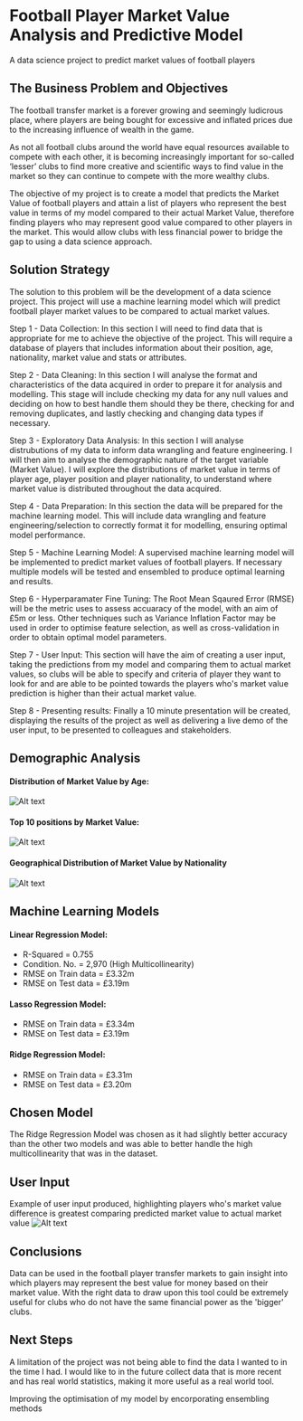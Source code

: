 
# Football Player Market Value Analysis and Predictive Model

A data science project to predict market values of football players


## The Business Problem and Objectives

The football transfer market is a forever growing and seemingly ludicrous place, where players are being bought for excessive and inflated prices due to the increasing influence of wealth in the game. 

As not all football clubs around the world have equal resources available to compete with each other, it is becoming increasingly important for so-called ‘lesser’ clubs to find more creative and scientific ways to find value in the market so they can continue to compete with the more wealthy clubs. 

The objective of my project is to create a model that predicts the Market Value of football players and attain a list of players who represent the best value in terms of my model compared to their actual Market Value, therefore finding players who may represent good value compared to other players in the market. This would allow clubs with less financial power to bridge the gap to using a data science approach.

## Solution Strategy

The solution to this problem will be the development of a data science project. This project will use a machine learning model which will predict football player market values to be compared to actual market values.

Step 1 - Data Collection: In this section I will need to find data that is appropriate for me to achieve the objective of the project. This will require a database of players that includes information about their position, age, nationality, market value and stats or attributes.

Step 2 - Data Cleaning: In this section I will analyse the format and characteristics of the data acquired in order to prepare it for analysis and modelling. This stage will include checking my data for any null values and deciding on how to best handle them should they be there, checking for and removing duplicates, and lastly checking and changing data types if necessary.

Step 3 - Exploratory Data Analysis: In this section I will analyse distrubutions of my data to inform data wrangling and feature engineering. I will then aim to analyse the demographic nature of the target variable (Market Value). I will explore the distributions of market value in terms of player age, player position and player nationality, to understand where market value is distributed throughout the data acquired.

Step 4 - Data Preparation: In this section the data will be prepared for the machine learning model. This will include data wrangling and feature engineering/selection to correctly format it for modelling, ensuring optimal model performance.

Step 5 - Machine Learning Model: A supervised machine learning model will be implemented to predict market values of football players. If necessary multiple models will be tested and ensembled to produce optimal learning and results.

Step 6 - Hyperparamater Fine Tuning: The Root Mean Sqaured Error (RMSE) will be the metric uses to assess accuaracy of the model, with an aim of £5m or less. Other techniques such as Variance Inflation Factor may be used in order to optimise feature selection, as well as cross-validation in order to obtain optimal model parameters.

Step 7 - User Input: This section will have the aim of creating a user input, taking the predictions from my model and comparing them to actual market values, so clubs will be able to specify and criteria of player they want to look for and are able to be pointed towards the players who's market value prediction is higher than their actual market value.

Step 8 - Presenting results: Finally a 10 minute presentation will be created, displaying the results of the project as well as delivering a live demo of the user input, to be presented to colleagues and stakeholders.
## Demographic Analysis

#### Distribution of Market Value by Age:

![Alt text](https://github.com/mattyh1010/Capstone-football-player-market-value-analysis-and-prediction/blob/main/Market%20Value%20by%20Age.png)

#### Top 10 positions by Market Value:

![Alt text](https://github.com/mattyh1010/Capstone-football-player-market-value-analysis-and-prediction/blob/main/Market%20Value%20by%20Position.png)

#### Geographical Distribution of Market Value by Nationality

![Alt text](https://github.com/mattyh1010/Capstone-football-player-market-value-analysis-and-prediction/blob/main/Market%20Value%20by%20Nationality.png)
## Machine Learning Models

#### Linear Regression Model:
- R-Squared = 0.755
- Condition. No. = 2,970 (High Multicollinearity)
- RMSE on Train data = £3.32m
- RMSE on Test data = £3.19m

#### Lasso Regression Model:
- RMSE on Train data = £3.34m
- RMSE on Test data = £3.19m

#### Ridge Regression Model:
- RMSE on Train data = £3.31m
- RMSE on Test data = £3.20m


## Chosen Model

The Ridge Regression Model was chosen as it had slightly better accuracy than the other two models and was able to better handle the high multicollinearity that was in the dataset.
## User Input

Example of user input produced, highlighting players who's market value difference is greatest comparing predicted market value to actual market value
![Alt text](https://github.com/mattyh1010/Capstone-football-player-market-value-analysis-and-prediction/blob/main/Player%20Recommender.png)
## Conclusions

Data can be used in the football player transfer markets to gain insight into which players may represent the best value for money based on their market value. With the right data to draw upon this tool could be extremely useful for clubs who do not have the same financial power as the 'bigger' clubs.
## Next Steps

A limitation of the project was not being able to find the data I wanted to in the time I had. I would like to in the future collect data that is more recent and has real world statistics, making it more useful as a real world tool.

Improving the optimisation of my model by encorporating ensembling methods
